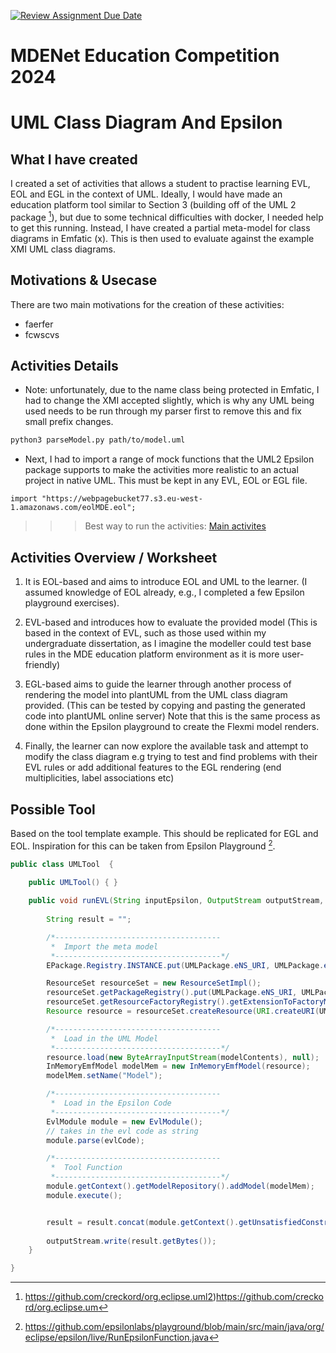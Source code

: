 [![Review Assignment Due Date](https://classroom.github.com/assets/deadline-readme-button-24ddc0f5d75046c5622901739e7c5dd533143b0c8e959d652212380cedb1ea36.svg)](https://classroom.github.com/a/SVxIruZC)
# MDENet Education Competition 2024

# UML Class Diagram And Epsilon

## What I have created
I created a set of activities that allows a student to practise learning EVL, EOL and EGL in the context of UML. Ideally, I would have made an education platform tool similar to Section 3 (building off of the UML 2 package [^1]), but due to some technical difficulties with docker, I needed help to get this running. Instead, I have created a partial meta-model for class diagrams in Emfatic (x). This is then used to evaluate against the example XMI UML class diagrams.

## Motivations & Usecase
There are two main motivations for the creation of these activities:
* faerfer
* fcwscvs


## Activities Details

* Note: unfortunately, due to the name class being protected in Emfatic, I had to change the XMI accepted slightly, which is why any UML being used needs to be run through my parser first to remove this and fix small prefix changes.
```bash
python3 parseModel.py path/to/model.uml
```
* Next, I had to import a range of mock functions that the UML2 Epsilon package supports to make the activities more realistic to an actual project in native UML. This must be kept in any EVL, EOL or EGL file.
```
import "https://webpagebucket77.s3.eu-west-1.amazonaws.com/eolMDE.eol";
```

>>>
>>>Best way to run the activities:
>>>[Main activites](https://www.openai.com)
>>>


## Activities Overview / Worksheet

1. It is EOL-based and aims to introduce EOL and UML to the learner. (I assumed knowledge of EOL already, e.g., I completed a few Epsilon playground exercises).

2. EVL-based and introduces how to evaluate the provided model (This is based in the context of EVL, such as those used within my undergraduate dissertation, as I imagine the modeller could test base rules in the MDE education platform environment as it is more user-friendly)

3. EGL-based aims to guide the learner through another process of rendering the model into plantUML from the UML class diagram provided. (This can be tested by copying and pasting the generated code into plantUML online server) Note that this is the same process as done within the Epsilon playground to create the Flexmi model renders.

4. Finally, the learner can now explore the available task and attempt to modify the class diagram e.g trying to test and find problems with their EVL rules or add additional features to the EGL rendering (end multiplicities, label associations etc)


## Possible Tool
Based on the tool template example. This should be replicated for EGL and EOL. Inspiration for this can be taken from Epsilon Playground [^2].
```Java
public class UMLTool  { 
	
	public UMLTool() { }

    public void runEVL(String inputEpsilon, OutputStream outputStream, JsonObject response) throws Exception {
	
		String result = "";

		/*-------------------------------------
		 *  Import the meta model 
		 *-------------------------------------*/
        EPackage.Registry.INSTANCE.put(UMLPackage.eNS_URI, UMLPackage.eINSTANCE);

        ResourceSet resourceSet = new ResourceSetImpl();
        resourceSet.getPackageRegistry().put(UMLPackage.eNS_URI, UMLPackage.eINSTANCE);
        resourceSet.getResourceFactoryRegistry().getExtensionToFactoryMap().put("*", new UMLResourceFactoryImpl());
        Resource resource = resourceSet.createResource(URI.createURI(UMLPackage.eNS_URI));

        /*-------------------------------------
		 *  Load in the UML Model
		 *-------------------------------------*/
        resource.load(new ByteArrayInputStream(modelContents), null);
        InMemoryEmfModel modelMem = new InMemoryEmfModel(resource);
        modelMem.setName("Model");

		/*-------------------------------------
		 *  Load in the Epsilon Code
		 *-------------------------------------*/
        EvlModule module = new EvlModule();
        // takes in the evl code as string
        module.parse(evlCode);

		/*-------------------------------------
		 *  Tool Function 
		 *-------------------------------------*/	
        module.getContext().getModelRepository().addModel(modelMem);
        module.execute();


		result = result.concat(module.getContext().getUnsatisfiedConstraints().toString());  
		
		outputStream.write(result.getBytes());
	}

}

```

[^1]: https://github.com/creckord/org.eclipse.uml2)https://github.com/creckord/org.eclipse.um
[^2]: https://github.com/epsilonlabs/playground/blob/main/src/main/java/org/eclipse/epsilon/live/RunEpsilonFunction.java

